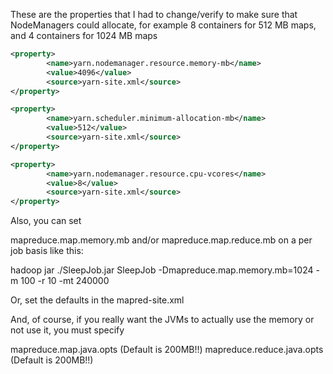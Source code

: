 These are the properties that I had to change/verify to make sure
that NodeManagers could allocate, for example 8 containers for
512 MB maps, and 4 containers for 1024 MB maps

```xml
<property>
        <name>yarn.nodemanager.resource.memory-mb</name>
        <value>4096</value>
        <source>yarn-site.xml</source>
</property>

<property>
        <name>yarn.scheduler.minimum-allocation-mb</name>
        <value>512</value>
        <source>yarn-site.xml</source>
</property>

<property>
        <name>yarn.nodemanager.resource.cpu-vcores</name>
        <value>8</value>
        <source>yarn-site.xml</source>
</property>
```

Also, you can set

mapreduce.map.memory.mb and/or
mapreduce.map.reduce.mb on a per job basis like this:

hadoop jar ./SleepJob.jar SleepJob -Dmapreduce.map.memory.mb=1024 -m 100 -r 10 -mt 240000

Or, set the defaults in the mapred-site.xml

And, of course, if you really want the JVMs to actually
use the memory or not use it, you must specify

mapreduce.map.java.opts (Default is 200MB!!)
mapreduce.reduce.java.opts (Default is 200MB!!)



